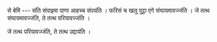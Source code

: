 से बेमि --- संति संपाइमा पाणा आहच्च संपयंति । फरिसं च खलु पुट्ठा एगे संघायमावज्जंति । जे तत्थ संघायमावज्जंति, ते तत्थ परियावज्जंति । 

जे तत्थ परियावज्जंति, ते तत्थ उद्दायंति ।
